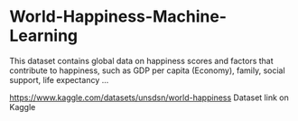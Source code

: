 # World-Happiness-Machine-Learning

This dataset contains global data on happiness scores and factors that contribute to happiness, such as GDP per capita (Economy), family, social support, life expectancy ...

https://www.kaggle.com/datasets/unsdsn/world-happiness Dataset link on Kaggle